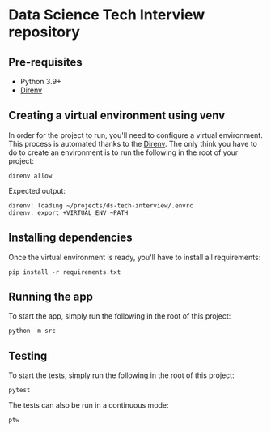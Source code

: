 # Data Science Tech Interview repository

## Pre-requisites

- Python 3.9+
- [Direnv](https://direnv.net/)


## Creating a virtual environment using venv

In order for the project to run, you'll need to configure a virtual environment.
This process is automated thanks to the [Direnv](https://direnv.net/).
The only think you have to do to create an environment is to run the following in the root of your project:

```shell
direnv allow
```

Expected output:
```shell
direnv: loading ~/projects/ds-tech-interview/.envrc
direnv: export +VIRTUAL_ENV ~PATH
```


## Installing dependencies

Once the virtual environment is ready, you'll have to install all requirements:

```shell
pip install -r requirements.txt
```


## Running the app

To start the app, simply run the following in the root of this project:

```shell
python -m src
```


## Testing

To start the tests, simply run the following in the root of this project:

```shell
pytest
```

The tests can also be run in a continuous mode:

```shell
ptw
```
